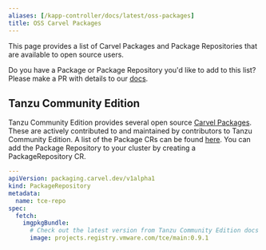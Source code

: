 ```yaml
---
aliases: [/kapp-controller/docs/latest/oss-packages]
title: OSS Carvel Packages
---
```


This page provides a list of Carvel Packages and Package Repositories that are available to open source users. 

Do you have a Package or Package Repository you'd like to add to this list? Please make a PR with details to our [docs](https://github.com/vmware-tanzu/carvel/main/site/content/kapp-controller/docs/latest/oss-packages.md).

## Tanzu Community Edition
Tanzu Community Edition provides several open source [Carvel Packages](https://tanzucommunityedition.io/packages/). These are actively contributed to and maintained by contributors to Tanzu Community Edition. A list of the Package CRs can be found [here](https://github.com/vmware-tanzu/community-edition/tree/main/addons/packages). You can add the Package Repository to your cluster by creating a PackageRepository CR.

```yaml
---
apiVersion: packaging.carvel.dev/v1alpha1
kind: PackageRepository
metadata:
  name: tce-repo
spec:
  fetch:
    imgpkgBundle:
      # Check out the latest version from Tanzu Community Edition docs
      image: projects.registry.vmware.com/tce/main:0.9.1
```
